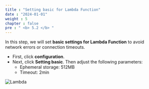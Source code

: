 ```yaml
---
title : "Setting basic for Lambda Function"
date : "2024-01-01"
weight : 5 
chapter : false
pre : " <b> 5.2 </b> "
---
```


In this step, we will set **basic settings for Lambda Function** to avoid network errors or connection timeouts.
   + First, click **configuration**.
 + Next, click **Setting basic**.
    Then adjust the following parameters:
      - Ephemeral storage: 512MB
      - Timeout: 2min

![Lambda](/Work-Shop/images/WS/Lamda/Settingbasic.png)
